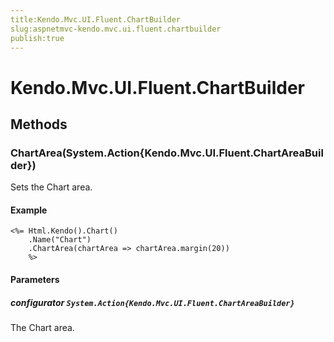 ```yaml
---
title:Kendo.Mvc.UI.Fluent.ChartBuilder
slug:aspnetmvc-kendo.mvc.ui.fluent.chartbuilder
publish:true
---
```


# Kendo.Mvc.UI.Fluent.ChartBuilder

## Methods

### ChartArea(System.Action{Kendo.Mvc.UI.Fluent.ChartAreaBuilder})
Sets the Chart area.

#### Example
    <%= Html.Kendo().Chart()
        .Name("Chart")
        .ChartArea(chartArea => chartArea.margin(20))
        %>

#### Parameters

##### configurator `System.Action{Kendo.Mvc.UI.Fluent.ChartAreaBuilder}`
The Chart area.